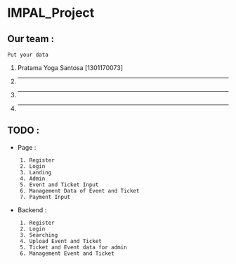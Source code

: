 # IMPAL_Project

## Our team :
``` Put your data ```
1. Pratama Yoga Santosa [1301170073] 
2. ----
3. ----
4. ----

## TODO :
* Page :
```
	1. Register
	2. Login
	3. Landing
	4. Admin
	5. Event and Ticket Input 
	6. Management Data of Event and Ticket
	7. Payment Input
```
	
* Backend :
```
	1. Register
	2. Login
	3. Searching
	4. Upload Event and Ticket
	5. Ticket and Event data for admin
	6. Management Event and Ticket
```

